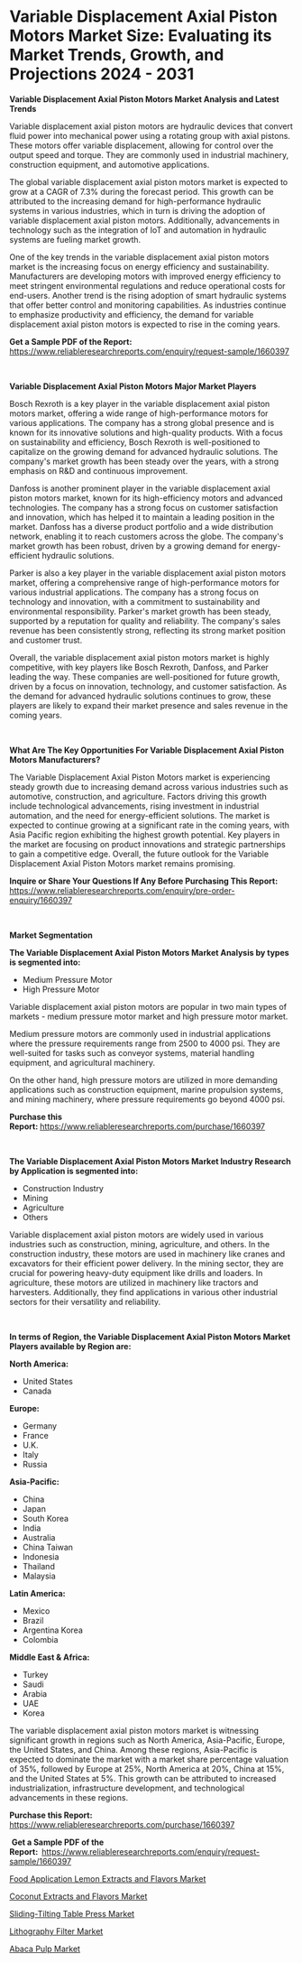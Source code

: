 <p><h1>Variable Displacement Axial Piston Motors Market Size: Evaluating its Market Trends, Growth, and Projections 2024 - 2031</h1></p><p><strong>Variable Displacement Axial Piston Motors Market Analysis and Latest Trends</strong></p>
<p><p>Variable displacement axial piston motors are hydraulic devices that convert fluid power into mechanical power using a rotating group with axial pistons. These motors offer variable displacement, allowing for control over the output speed and torque. They are commonly used in industrial machinery, construction equipment, and automotive applications.</p><p>The global variable displacement axial piston motors market is expected to grow at a CAGR of 7.3% during the forecast period. This growth can be attributed to the increasing demand for high-performance hydraulic systems in various industries, which in turn is driving the adoption of variable displacement axial piston motors. Additionally, advancements in technology such as the integration of IoT and automation in hydraulic systems are fueling market growth.</p><p>One of the key trends in the variable displacement axial piston motors market is the increasing focus on energy efficiency and sustainability. Manufacturers are developing motors with improved energy efficiency to meet stringent environmental regulations and reduce operational costs for end-users. Another trend is the rising adoption of smart hydraulic systems that offer better control and monitoring capabilities. As industries continue to emphasize productivity and efficiency, the demand for variable displacement axial piston motors is expected to rise in the coming years.</p></p>
<p><strong>Get a Sample PDF of the Report:&nbsp;</strong> <a href="https://www.reliableresearchreports.com/enquiry/request-sample/1660397">https://www.reliableresearchreports.com/enquiry/request-sample/1660397</a></p>
<p>&nbsp;</p>
<p><strong>Variable Displacement Axial Piston Motors Major Market Players</strong></p>
<p><p>Bosch Rexroth is a key player in the variable displacement axial piston motors market, offering a wide range of high-performance motors for various applications. The company has a strong global presence and is known for its innovative solutions and high-quality products. With a focus on sustainability and efficiency, Bosch Rexroth is well-positioned to capitalize on the growing demand for advanced hydraulic solutions. The company's market growth has been steady over the years, with a strong emphasis on R&D and continuous improvement.</p><p>Danfoss is another prominent player in the variable displacement axial piston motors market, known for its high-efficiency motors and advanced technologies. The company has a strong focus on customer satisfaction and innovation, which has helped it to maintain a leading position in the market. Danfoss has a diverse product portfolio and a wide distribution network, enabling it to reach customers across the globe. The company's market growth has been robust, driven by a growing demand for energy-efficient hydraulic solutions.</p><p>Parker is also a key player in the variable displacement axial piston motors market, offering a comprehensive range of high-performance motors for various industrial applications. The company has a strong focus on technology and innovation, with a commitment to sustainability and environmental responsibility. Parker's market growth has been steady, supported by a reputation for quality and reliability. The company's sales revenue has been consistently strong, reflecting its strong market position and customer trust.</p><p>Overall, the variable displacement axial piston motors market is highly competitive, with key players like Bosch Rexroth, Danfoss, and Parker leading the way. These companies are well-positioned for future growth, driven by a focus on innovation, technology, and customer satisfaction. As the demand for advanced hydraulic solutions continues to grow, these players are likely to expand their market presence and sales revenue in the coming years.</p></p>
<p>&nbsp;</p>
<p><strong>What Are The Key Opportunities For Variable Displacement Axial Piston Motors Manufacturers?</strong></p>
<p><p>The Variable Displacement Axial Piston Motors market is experiencing steady growth due to increasing demand across various industries such as automotive, construction, and agriculture. Factors driving this growth include technological advancements, rising investment in industrial automation, and the need for energy-efficient solutions. The market is expected to continue growing at a significant rate in the coming years, with Asia Pacific region exhibiting the highest growth potential. Key players in the market are focusing on product innovations and strategic partnerships to gain a competitive edge. Overall, the future outlook for the Variable Displacement Axial Piston Motors market remains promising.</p></p>
<p><strong>Inquire or Share Your Questions If Any Before Purchasing This Report:</strong> <a href="https://www.reliableresearchreports.com/enquiry/pre-order-enquiry/1660397">https://www.reliableresearchreports.com/enquiry/pre-order-enquiry/1660397</a></p>
<p>&nbsp;</p>
<p><strong>Market Segmentation</strong></p>
<p><strong>The Variable Displacement Axial Piston Motors Market Analysis by types is segmented into:</strong></p>
<p><ul><li>Medium Pressure Motor</li><li>High Pressure Motor</li></ul></p>
<p><p>Variable displacement axial piston motors are popular in two main types of markets - medium pressure motor market and high pressure motor market. </p><p>Medium pressure motors are commonly used in industrial applications where the pressure requirements range from 2500 to 4000 psi. They are well-suited for tasks such as conveyor systems, material handling equipment, and agricultural machinery.</p><p>On the other hand, high pressure motors are utilized in more demanding applications such as construction equipment, marine propulsion systems, and mining machinery, where pressure requirements go beyond 4000 psi.</p></p>
<p><strong>Purchase this Report:&nbsp;</strong><a href="https://www.reliableresearchreports.com/purchase/1660397">https://www.reliableresearchreports.com/purchase/1660397</a></p>
<p>&nbsp;</p>
<p><strong>The Variable Displacement Axial Piston Motors Market Industry Research by Application is segmented into:</strong></p>
<p><ul><li>Construction Industry</li><li>Mining</li><li>Agriculture</li><li>Others</li></ul></p>
<p><p>Variable displacement axial piston motors are widely used in various industries such as construction, mining, agriculture, and others. In the construction industry, these motors are used in machinery like cranes and excavators for their efficient power delivery. In the mining sector, they are crucial for powering heavy-duty equipment like drills and loaders. In agriculture, these motors are utilized in machinery like tractors and harvesters. Additionally, they find applications in various other industrial sectors for their versatility and reliability.</p></p>
<p>&nbsp;</p>
<p><strong>In terms of Region, the Variable Displacement Axial Piston Motors Market Players available by Region are:</strong></p>
<p>
    <p> <strong> North America: </strong>
        <ul>
            <li>United States</li>
            <li>Canada</li>
        </ul>
        </p> 
    <p> <strong> Europe: </strong>
        <ul>
            <li>Germany</li>
            <li>France</li>
            <li>U.K.</li>
            <li>Italy</li>
            <li>Russia</li>
        </ul>
        </p> 
    <p> <strong> Asia-Pacific: </strong>
        <ul>
            <li>China</li>
            <li>Japan</li>
            <li>South Korea</li>
            <li>India</li>
            <li>Australia</li>
            <li>China Taiwan</li>
            <li>Indonesia</li>
            <li>Thailand</li>
            <li>Malaysia</li>
        </ul>
        </p> 
    <p> <strong> Latin America: </strong>
        <ul>
            <li>Mexico</li>
            <li>Brazil</li>
            <li>Argentina Korea</li>
            <li>Colombia</li>
        </ul>
        </p> 
    <p> <strong> Middle East & Africa: </strong>
        <ul>
            <li>Turkey</li>
            <li>Saudi</li>
            <li>Arabia</li>
            <li>UAE</li>
            <li>Korea</li>
        </ul>
    </p>
    </p>
<p><p>The variable displacement axial piston motors market is witnessing significant growth in regions such as North America, Asia-Pacific, Europe, the United States, and China. Among these regions, Asia-Pacific is expected to dominate the market with a market share percentage valuation of 35%, followed by Europe at 25%, North America at 20%, China at 15%, and the United States at 5%. This growth can be attributed to increased industrialization, infrastructure development, and technological advancements in these regions.</p></p>
<p><strong>Purchase this Report: </strong><a href="https://www.reliableresearchreports.com/purchase/1660397">https://www.reliableresearchreports.com/purchase/1660397</a></p>
<p>&nbsp;<strong>Get a Sample PDF of the Report:&nbsp;&nbsp;</strong><a href="https://www.reliableresearchreports.com/enquiry/request-sample/1660397">https://www.reliableresearchreports.com/enquiry/request-sample/1660397</a></p>
<p><strong></strong></p>
<p><p><a href="https://acidic-farm-354.notion.site/Food-Application-Lemon-Extracts-and-Flavors-Market-Research-Report-Unlocks-Analysis-on-the-Market-Fi-aa280b256cac4c5f95c175f2d42ad90a">Food Application Lemon Extracts and Flavors Market</a></p><p><a href="https://glittery-fuchsia-86a.notion.site/Global-Coconut-Extracts-and-Flavors-Market-Size-and-Market-Trends-Insights-and-Projections-from-202-fb245dc963724e609a767d71672ab47a">Coconut Extracts and Flavors Market</a></p><p><a href="https://github.com/jsmusil/Market-Research-Report-List-2/blob/main/sliding-tilting-table-press-market.md">Sliding-Tilting Table Press Market</a></p><p><a href="https://github.com/bmorecock/Market-Research-Report-List-2/blob/main/lithography-filter-market.md">Lithography Filter Market</a></p><p><a href="https://view.publitas.com/reportprime-1/abaca-pulp-market-insights-market-players-and-forecast-till-2031/">Abaca Pulp Market</a></p></p>